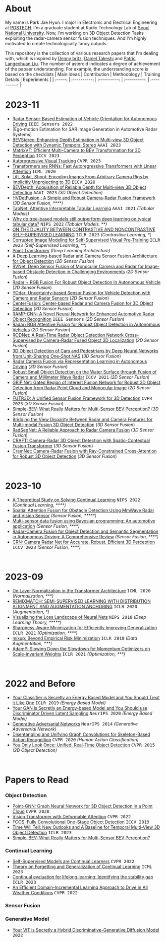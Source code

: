 # About
My name is Park Jae Hyun. I major in Electronic and Electrical Engineering at [POSTECH](https://www.postech.ac.kr/). I'm a graduate student at Radio Technology Lab of [Seoul National University](https://www.snu.ac.kr/index.html). 
Now, I'm working on 3D Object Detection Tasks exploiting the radar-camera sensor fusion techniques. And I'm highly motivated to create technologically fancy outputs.

This repository is the collection of various research papers that I'm dealing with, which is inspired by [Denny britz](https://github.com/dennybritz/deeplearning-papernotes), [Daniel Takeshi](https://github.com/DanielTakeshi/Paper_Notes) and [Patric Langechuan Liu](https://patrick-llgc.github.io/Learning-Deep-Learning/). The number of asteroid indicates a degree of achievement of the papaer understanding.
For example, the understanding score is based on the checklists
| Main Ideas | Contribution | Methodology | Training Details | Experiments |
| :-----: | :----------: | :----------: | :----------: | :----------: |
<br>

# 2023-11
- [Radar Sensor-Based Estimation of Vehicle Orientation for Autonomous Driving](https://ieeexplore.ieee.org/document/9913885) <kbd>IEEE Sensors 2022 </kbd>
- [Ego-motion Estimation for SAR Image Generation in Automotive Radar Systems]
- [BEVStereo: Enhancing Depth Estimation in Multi-view 3D Object Detection with Dynamic Temporal Stereo](https://arxiv.org/abs/2209.10248) <kbd>AAAI 2023 </kbd>
- [MatrixVT: Efficient Multi-Camera to BEV Transformation for 3D Perception](https://arxiv.org/abs/2211.10593) <kbd>ICCV 2023</kbd>
- [Autoregressive Visual Tracking](https://openaccess.thecvf.com/content/CVPR2023/html/Wei_Autoregressive_Visual_Tracking_CVPR_2023_paper.html) <kbd>CVPR 2023</kbd>
- [Transformers are RNNs: Fast Autoregressive Transformers with Linear Attention](https://proceedings.mlr.press/v119/katharopoulos20a.html) <kbd>ICML 2020</kbd>
- [Lift, Splat, Shoot: Encoding Images From Arbitrary Camera Rigs by Implicitly Unprojecting to 3D](https://arxiv.org/abs/2008.05711) <kbd>ECCV 2020</kbd>
- [BEVDepth: Acquisition of Reliable Depth for Multi-view 3D Object Detection](https://arxiv.org/abs/2206.10092) <kbd>AAAI 2023</kbd> _(3D Object Detection)_
- [HVDetFusion : A Simple and Robust Camera-Radar Fusion Framework](https://arxiv.org/abs/2307.11323) _(3D Sensor Fusion, ****)_
- [TabNet: Attentive Interpretable Tabular Learning](https://ojs.aaai.org/index.php/AAAI/article/view/16826) <kbd>AAAI 2021</kbd> _(Tabular Models)_
- [Why do tree-based models still outperform deep learning on typical tabular data?](https://proceedings.neurips.cc/paper_files/paper/2022/file/0378c7692da36807bdec87ab043cdadc-Supplemental-Datasets_and_Benchmarks.pdf) <kbd>NIPS 2022</kbd> _(Tabular Models, **)_
- [ON THE DUALITY BETWEEN CONTRASTIVE AND NONCONTRASTIVE SELF-SUPERVISED LEARNING](https://openreview.net/forum?id=kDEL91Dufpa) <kbd>ICLR 2023</kbd> _(Contrastive Learning, *)_
- [Corrupted Image Modeling for Self-Supervised Visual Pre-Training](https://openreview.net/forum?id=09hVcSDkea) <kbd>ICLR 2023</kbd> _(Self-Supervised Learning, **)_
- [Point Transformer](https://arxiv.org/abs/2012.09164) _(Deep Learning Architecture)_
- [A Deep Learning-based Radar and Camera Sensor Fusion Architecture for Object Detection](https://arxiv.org/abs/2005.07431) (_2D Sensor Fusion_)
- [RVNet: Deep Sensor Fusion of Monocular Camera and Radar for Image-based Obstacle Detection in Challenging Environments](https://www.researchgate.net/publication/335833918_RVNet_Deep_Sensor_Fusion_of_Monocular_Camera_and_Radar_for_Image-based_Obstacle_Detection_in_Challenging_Environments?enrichId=rgreq-3c3ca58bdea789dc98b91a8b24745164-XXX&enrichSource=Y292ZXJQYWdlOzMzNTgzMzkxODtBUzo4MDM2MjIxODcxNzU5NDBAMTU2ODYwOTg2ODkzMw%3D%3D&el=1_x_3&_esc=publicationCoverPdf) (_2D Sensor Fusion_)
- [Radar + RGB Fusion For Robust Object Detection In Autonomous Vehicle](https://ieeexplore.ieee.org/abstract/document/9191046) (_2D Sensor Fusion_)
- [YOdar: Uncertainty-based Sensor Fusion for Vehicle Detection with Camera and Radar Sensors](https://arxiv.org/abs/2010.03320) (_2D Sensor Fusion_)
- [CenterFusion: Center-based Radar and Camera Fusion for 3D Object Detection](https://arxiv.org/abs/2011.04841) (_3D Sensor Fusion_)
- [RAMP-CNN: A Novel Neural Network for Enhanced Automotive Radar Object Recognition](https://arxiv.org/abs/2011.08981) <kbd>IEEE Sensors</kbd> (_2D Sensor Fusion_)
- [Radar+RGB Attentive Fusion for Robust Object Detection in Autonomous Vehicles](https://arxiv.org/abs/2008.13642) (_2D Sensor Fusion_)
- [RODNet: A Real-Time Radar Object Detection Network Cross-Supervised by Camera-Radar Fused Object 3D Localization](https://arxiv.org/abs/2102.05150) (_2D Sensor Fusion_)
- [3D Object Detection of Cars and Pedestrians by Deep Neural Networks from Unit-Sharing One-Shot NAS]() (_3D Sensor Fusion_)
- [Radar Camera Fusion via Representation Learning in Autonomous Driving](https://arxiv.org/pdf/2103.07825.pdf) (_3D Sensor Fusion_)
- [Robust Small Object Detection on the Water Surface through Fusion of Camera and Millimeter Wave Radar](https://openaccess.thecvf.com/content/ICCV2021/papers/Cheng_Robust_Small_Object_Detection_on_the_Water_Surface_Through_Fusion_ICCV_2021_paper.pdf) <kbd>ICCV 2021</kbd> (_2D Sensor Fusion_)
- [GRIF Net: Gated Region of Interest Fusion Network for Robust 3D Object Detection from Radar Point Cloud and Monocular Image](https://ieeexplore.ieee.org/document/9341177) (_2D Sensor Fusion_)
- [FUTR3D: A Unified Sensor Fusion Framework for 3D Detection](https://arxiv.org/abs/2203.10642) <kbd>CVPR 2023</kbd> (_3D Sensor Fusion_)
- [Simple-BEV: What Really Matters for Multi-Sensor BEV Perception?](https://arxiv.org/abs/2206.07959) (_3D Sensor Fusion_)
- [Bridging the View Disparity Between Radar and Camera Features for Multi-modal Fusion 3D Object Detection](https://arxiv.org/pdf/2208.12079.pdf) (_3D Sensor Fusion_)
- [RadSegNet: A Reliable Approach to Radar Camera Fusion](https://arxiv.org/abs/2208.03849) (_3D Sensor Fusion_)
- [CRAFT: Camera-Radar 3D Object Detection with Spatio-Contextual Fusion Transformer](https://arxiv.org/abs/2209.06535) (_3D Sensor Fusion_)
- [CramNet: Camera-Radar Fusion with Ray-Constrained Cross-Attention for Robust 3D Object Detection](https://arxiv.org/abs/2210.09267) (_3D Sensor Fusion_)
<br>

# 2023-10
- [A Theoretical Study on Solving Continual Learning](https://papers.nips.cc/paper_files/paper/2022/hash/20f44da80080d76bbc35bca0027f14e6-Abstract-Conference.html) <kbd>NIPS 2022</kbd> _(Continual Learning, ****)_
- [Spatial Attention Fusion for Obstacle Detection Using MmWave Radar and Vision Sensor](https://www.ncbi.nlm.nih.gov/pmc/articles/PMC7070402/pdf/sensors-20-00956.pdf) _(Sensor Fusion, *****)_
- [Multi-sensor data fusion using Bayesian programming: An automotive application](https://ieeexplore.ieee.org/document/1187989) _(Sensor Fusion, ****)_
- [Radar-Camera Fusion for Object Detection and Semantic Segmentation in Autonomous Driving: A Comprehensive Review](https://arxiv.org/abs/2304.10410) _(Sensor Fusion, ****)_
- [CRN: Camera Radar Net for Accurate, Robust, Efficient 3D Perception](https://arxiv.org/abs/2304.00670) <kbd>ICCV 2023</kbd> _(Sensor Fusion, ****)_
<br>

# 2023-09
- [On Layer Normalization in the Transformer Architecture](https://arxiv.org/pdf/2002.04745.pdf) <kbd>ICML 2020</kbd> _(Normalization, ***)_
- [REMIXMATCH: SEMI-SUPERVISED LEARNING WITH DISTRIBUTION ALIGNMENT AND AUGMENTATION ANCHORING](https://openreview.net/pdf?id=HklkeR4KPB) <kbd>ICLR 2020</kbd> _(Augmentation, *)_
- [Visualizing the Loss Landscape of Neural Nets](https://arxiv.org/abs/1712.09913) <kbd>NIPS 2018</kbd> _(Deep Learning Theory, *****)_
- [Sharpness-Aware Minimization for Efficiently Improving Generalization](https://arxiv.org/abs/2010.01412) <kbd>ICLR 2021</kbd> _(Optimization, ****)_
- [mixup: Beyond Empirical Risk Minimization](https://arxiv.org/abs/1710.09412) <kbd>ICLR 2018</kbd> _(Data Augmentation, ***)_
- [AdamP: Slowing Down the Slowdown for Momentum Optimizers on Scale-invariant Weights](https://arxiv.org/abs/2006.08217) <kbd>ICLR 2021</kbd> _(Optimization, ***)_
<br>

# 2022 and Before
- [Your Classifier is Secretly an Energy Based Model and You Should Treat it Like One](https://arxiv.org/abs/1912.03263) <kbd>ICLR 2019</kbd> _(Energy Based Model)_
- [Your GAN is Secretly an Energy-based Model and You Should use Discriminator Driven Latent Sampling](https://arxiv.org/abs/2003.06060) <kbd>NeurIPS 2020</kbd> _(Energy Based Model)_
- [Generative Adversarial Networks](https://arxiv.org/abs/1406.2661) <kbd>NeurIPS 2014</kbd> _(Generative Adversarial Network)_
- [Disentangling and Unifying Graph Convolutions for Skeleton-Based Action Recognition](https://arxiv.org/abs/2003.14111) <kbd>CVPR 2020</kbd> _(Human Action Classification)_
- [You Only Look Once: Unified, Real-Time Object Detection](https://arxiv.org/abs/1506.02640) <kbd>CVPR 2015</kbd> _(2D Object Detection)_
<br>


# Papers to Read

### Object Detection
- [Point-GNN: Graph Neural Network for 3D Object Detection in a Point Cloud](https://arxiv.org/pdf/2003.01251.pdf) <kbd>CVPR 2020</kbd>
- [Vision Transformer with Deformable Attention](https://openaccess.thecvf.com/content/CVPR2022/papers/Xia_Vision_Transformer_With_Deformable_Attention_CVPR_2022_paper.pdf) <kbd>CVPR 2022</kbd>
- [FCOS: Fully Convolutional One-Stage Object Detection](https://arxiv.org/abs/1904.01355) <kbd>ICCV 2019</kbd>
- [Time Will Tell: New Outlooks and A Baseline for Temporal Multi-View 3D Object Detection](https://arxiv.org/abs/2210.02443) <kbd>ICLR 2023</kbd>
- [Simple-BEV: What Really Matters for Multi-Sensor BEV Perception?](https://arxiv.org/abs/2206.07959)

### Continual Learning
- [Self-Supervised Models are Continual Learners](https://arxiv.org/abs/2112.04215) <kbd>CVPR 2022</kbd>
- [Theory on Forgetting and Generalization of Continual Learning](https://proceedings.mlr.press/v202/lin23f.html) <kbd>ICML 2023</kbd>
- [Continual evaluation for lifelong learning: Identifying the stability gap](https://openreview.net/forum?id=Zy350cRstc6)  <kbd>ICLR 2023</kbd>
- [An Efficient Domain-Incremental Learning Approach to Drive in All Weather Conditions](https://openaccess.thecvf.com/content/CVPR2022W/V4AS/papers/Mirza_An_Efficient_Domain-Incremental_Learning_Approach_To_Drive_in_All_Weather_CVPRW_2022_paper.pdf) <kbd>CVPR 2022</kbd>

### Sensor Fusion


### Generative Model
- [Your ViT is Secretly a Hybrid Discriminative-Generative Diffusion Model](https://arxiv.org/abs/2208.07791) <kbd>2022</kbd>
<br>
